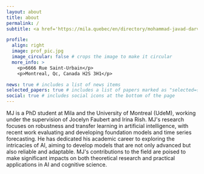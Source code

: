 ```yaml
---
layout: about
title: about
permalink: /
subtitle: <a href='https://mila.quebec/en/directory/mohammad-javad-darvishi-bayazi-darvishi-bayazi'>Mila</a>. Umontreal, Montreal, Canada.

profile:
  align: right
  image: prof_pic.jpg
  image_circular: false # crops the image to make it circular
  more_info: >
    <p>6666 Rue Saint-Urbain</p>
    <p>Montreal, Qc, Canada H2S 3H1</p>

news: true # includes a list of news items
selected_papers: true # includes a list of papers marked as "selected={true}"
social: true # includes social icons at the bottom of the page
---
```


MJ is a PhD student at Mila and the University of Montreal (UdeM), working under the supervision of Jocelyn Faubert and Irina Rish. MJ's research focuses on robustness and transfer learning in artificial intelligence, with recent work evaluating and developing foundation models and time series forecasting. He has dedicated his academic career to exploring the intricacies of AI, aiming to develop models that are not only advanced but also reliable and adaptable. MJ's contributions to the field are poised to make significant impacts on both theoretical research and practical applications in AI and cognitive science.

<!-- Write your biography here. Tell the world about yourself. Link to your favorite [subreddit](http://reddit.com). You can put a picture in, too. The code is already in, just name your picture `prof_pic.jpg` and put it in the `img/` folder. -->

<!-- Put your address / P.O. box / other info right below your picture. You can also disable any of these elements by editing `profile` property of the YAML header of your `_pages/about.md`. Edit `_bibliography/papers.bib` and Jekyll will render your [publications page](/al-folio/publications/) automatically.

Link to your social media connections, too. This theme is set up to use [Font Awesome icons](https://fontawesome.com/) and [Academicons](https://jpswalsh.github.io/academicons/), like the ones below. Add your Facebook, Twitter, LinkedIn, Google Scholar, or just disable all of them. -->
